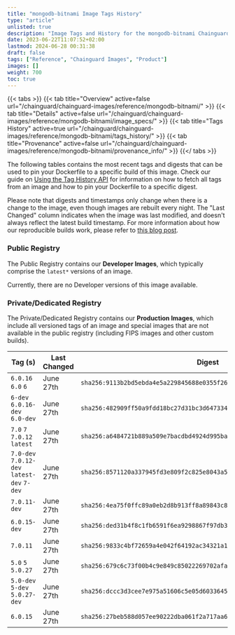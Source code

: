 ```yaml
---
title: "mongodb-bitnami Image Tags History"
type: "article"
unlisted: true
description: "Image Tags and History for the mongodb-bitnami Chainguard Image"
date: 2023-06-22T11:07:52+02:00
lastmod: 2024-06-28 00:31:38
draft: false
tags: ["Reference", "Chainguard Images", "Product"]
images: []
weight: 700
toc: true
---
```


{{< tabs >}}
{{< tab title="Overview" active=false url="/chainguard/chainguard-images/reference/mongodb-bitnami/" >}}
{{< tab title="Details" active=false url="/chainguard/chainguard-images/reference/mongodb-bitnami/image_specs/" >}}
{{< tab title="Tags History" active=true url="/chainguard/chainguard-images/reference/mongodb-bitnami/tags_history/" >}}
{{< tab title="Provenance" active=false url="/chainguard/chainguard-images/reference/mongodb-bitnami/provenance_info/" >}}
{{</ tabs >}}

The following tables contains the most recent tags and digests that can be used to pin your Dockerfile to a specific build of this image. Check our guide on [Using the Tag History API](/chainguard/chainguard-images/using-the-tag-history-api/) for information on how to fetch all tags from an image and how to pin your Dockerfile to a specific digest.

Please note that digests and timestamps only change when there is a change to the image, even though images are rebuilt every night. The "Last Changed" column indicates when the image was last modified, and doesn't always reflect the latest build timestamp. For more information about how our reproducible builds work, please refer to [this blog post](https://www.chainguard.dev/unchained/reproducing-chainguards-reproducible-image-builds).

### Public Registry
The Public Registry contains our **Developer Images**, which typically comprise the `latest*` versions of an image.

Currently, there are no Developer versions of this image available.

### Private/Dedicated Registry
The Private/Dedicated Registry contains our **Production Images**, which include all versioned tags of an image and special images that are not available in the public registry (including FIPS images and other custom builds).

| Tag (s)                                      | Last Changed | Digest                                                                    |
|----------------------------------------------|--------------|---------------------------------------------------------------------------|
|  `6.0.16` `6.0` `6`                          | June 27th    | `sha256:9113b2bd5ebda4e5a229845688e0355f267cb43d24ba5510aed6b9a5fd895a8d` |
|  `6-dev` `6.0.16-dev` `6.0-dev`              | June 27th    | `sha256:482909ff50a9fdd18bc27d31bc3d647334c945ea27aac0df6c67ffacf0303a23` |
|  `7.0` `7` `7.0.12` `latest`                 | June 27th    | `sha256:a6484721b889a509e7bacdbd4924d995bad9a850909fcb587cc762776c6b8fca` |
|  `7.0-dev` `7.0.12-dev` `latest-dev` `7-dev` | June 27th    | `sha256:8571120a337945fd3e809f2c825e8043a5fcf2eb136b80c0775432f2f31292c8` |
|  `7.0.11-dev`                                | June 27th    | `sha256:4ea75f0ffc89a0eb2d8b913ff8a89843c8ea28e0edf83458da20043e514edb8a` |
|  `6.0.15-dev`                                | June 27th    | `sha256:ded31b4f8c1fb6591f6ea9298867f97db35a2397b7d6da5a74e5a231c4a54ae0` |
|  `7.0.11`                                    | June 27th    | `sha256:9833c4bf72659a4e042f64192ac34321a13d2f2734fe51d36a6e445b5e046485` |
|  `5.0` `5` `5.0.27`                          | June 27th    | `sha256:679c6c73f00b4c9e849c85022269702afa8c1464e816229eedeb4bdaa1759b5b` |
|  `5.0-dev` `5-dev` `5.0.27-dev`              | June 27th    | `sha256:dccc3d3cee7e975a51606c5e05d6033645a45a1c4886be767f11accfc6a07578` |
|  `6.0.15`                                    | June 27th    | `sha256:27beb588d057ee90222dba061f2a717aa6b014db0551b95e53033e5045b9c86b` |

